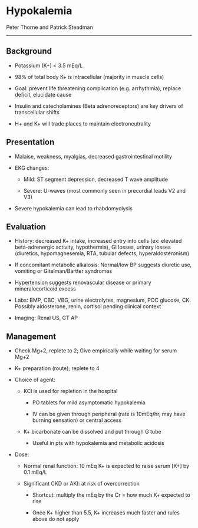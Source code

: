 # Hypokalemia 

Peter Thorne and Patrick Steadman

---

## Background

- Potassium (K+) \< 3.5 mEq/L

- 98% of total body K+ is intracellular (majority in muscle cells)

- Goal: prevent life threatening complication (e.g. arrhythmia),
    replace deficit, elucidate cause

- Insulin and catecholamines (Beta adrenoreceptors) are key drivers of
    transcellular shifts

- H+ and K+ will trade places to maintain electroneutrality

## Presentation

- Malaise, weakness, myalgias, decreased gastrointestinal motility

- EKG changes:

    - Mild: ST segment depression, decreased T wave amplitude

    - Severe: U-waves (most commonly seen in precordial leads V2 and V3)

- Severe hypokalemia can lead to rhabdomyolysis

## Evaluation

- History: decreased K+ intake, increased entry into cells (ex:
    elevated beta-adrenergic activity, hypothermia), GI losses, urinary
    losses (diuretics, hypomagnesemia, RTA, tubular defects,
    hyperaldosteronism)

- If concomitant metabolic alkalosis: Normal/low BP suggests diuretic
    use, vomiting or Gitelman/Bartter syndromes

- Hypertension suggests renovascular disease or primary
    mineralocorticoid excess

- Labs: BMP, CBC, VBG, urine electrolytes, magnesium, POC glucose, CK.
    Possibly aldosterone, renin, cortisol pending clinical context

- Imaging: Renal US, CT AP

## Management

- Check Mg+2, replete to 2; Give empirically while waiting for serum
    Mg+2

- K+ preparation (route); replete to 4

- Choice of agent:

    - KCl is used for repletion in the hospital

        - PO tablets for mild asymptomatic hypokalemia

        - IV can be given through peripheral (rate is 10mEq/hr, may have
            burning sensation) or central access

    - K+ bicarbonate can be dissolved and put through G tube

        - Useful in pts with hypokalemia and metabolic acidosis

- Dose:

    - Normal renal function: 10 mEq K+ is expected to raise serum \[K+\]
        by 0.1 mEq/L

    - Significant CKD or AKI: at risk of overcorrection

        - Shortcut: multiply the mEq by the Cr = how much K+ expected to
            rise

        - Once K+ higher than 5.5, K+ increases much faster and rules
            above do not apply
